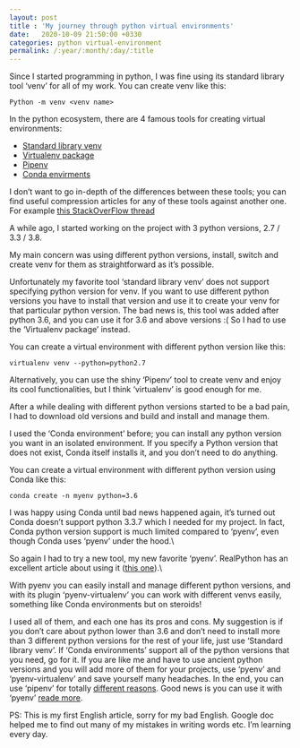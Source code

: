 ```yaml
---
layout: post
title : 'My journey through python virtual environments'
date:   2020-10-09 21:50:00 +0330
categories: python virtual-environment
permalink: /:year/:month/:day/:title
---
```


Since I started programming in python, I was fine using its standard library tool ‘venv’ for all of my work. You can create venv like this:

```shell
Python -m venv <venv name>
```

In the python ecosystem, there are 4 famous tools for creating virtual environments:
- [Standard library venv](https://docs.python.org/3/library/venv.html)
- [Virtualenv package ](https://virtualenv.pypa.io)
- [Pipenv](https://pipenv.pypa.io)
- [Conda envirments](https://docs.Conda.io/projects/Conda/en/latest/user-guide/concepts/environments.html)


I don’t want to go in-depth of the differences between these tools; you can find useful compression articles for any of these tools against another one. For example [this StackOverFlow thread](https://stackoverflow.com/questions/1534210/use-different-python-version-with-virtualenv)

A while ago, I started working on the project with 3 python versions, 2.7 / 3.3 / 3.8.

My main concern was using different python versions, install, switch and create venv for them as straightforward as it’s possible.

Unfortunately my favorite tool ‘standard library venv’ does not support specifying python version for venv. If you want to use different python versions you have to install that version and use it to create your venv for that particular python version. The bad news is, this tool was added after python 3.6, and you can use it for 3.6 and above versions :(
So I had to use the ‘Virtualenv package’ instead.

You can create a virtual environment with different python version like this:

```shell
virtualenv venv --python=python2.7
```

Alternatively, you can use the shiny ‘Pipenv’ tool to create venv and enjoy its cool functionalities, but I think ‘virtualenv’ is good enough for me.

After a while dealing with different python versions started to be a bad pain, I had to download old versions and build and install and manage them.

I used the ‘Conda environment’ before; you can install any python version you want in an isolated environment. If you specify a Python version that does not exist, Conda itself installs it, and you don’t need to do anything.

You can create a virtual environment with different python version using Conda like this:

```shell
conda create -n myenv python=3.6
```

I was happy using Conda until bad news happened again, it’s turned out Conda doesn’t support python 3.3.7 which I needed for my project. In fact, Conda python version support is much limited compared to ‘pyenv’, even though Conda uses ‘pyenv’ under the hood.\

So again I had to try a new tool, my new favorite ‘pyenv’. RealPython has an excellent article about using it ([this one](https://realpython.com/intro-to-pyenv)).\

With pyenv you can easily install and manage different python versions, and with its plugin ‘pyenv-virtualenv’ you can work with different venvs easily, something like Conda environments but on steroids!

I used all of them, and each one has its pros and cons. My suggestion is if you don’t care about python lower than 3.6 and don’t need to install more than 3 different python versions for the rest of your life, just use ‘Standard library venv’. If ‘Conda environments’ support all of the python versions that you need, go for it. If you are like me and have to use ancient python versions and you will add more of them for your projects, use ‘pyenv’ and ‘pyenv-virtualenv’ and save yourself many headaches. In the end, you can use ‘pipenv’ for totally [different reasons](https://realpython.com/pipenv-guide). Good news is you can use it with ‘pyenv’ [reade more](https://hackernoon.com/reaching-python-development-nirvana-bb5692adf30c).


PS: This is my first English article, sorry for my bad English. Google doc helped me to find out many of my mistakes in writing words etc. I’m learning every day.

